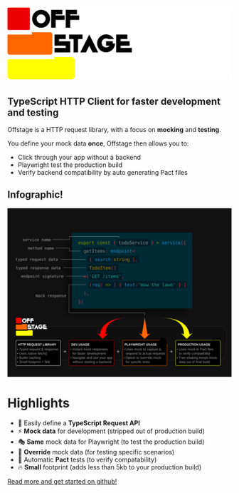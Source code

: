 # ![](./docs/logo-light.svg)
## TypeScript HTTP Client for faster development and testing

Offstage is a HTTP request library, with a focus on **mocking** and **testing**.

You define your mock data **once**, Offstage then allows you to:

- Click through your app without a backend
- Playwright test the production build
- Verify backend compatibility by auto generating Pact files


## Infographic!
![](./docs/infographic.svg)

# Highlights

- 🚀 Easily define a **TypeScript Request API**
- ⚡️ **Mock data** for development (stripped out of production build)
- 🎭 **Same** mock data for Playwright (to test the production build)
- 🦄 **Override** mock data (for testing specific scenarios)
- 🤝 Automatic **Pact** tests (to verify compatability)
- 🔥 **Small** footprint (adds less than 5kb to your production build)

[Read more and get started on github!](https://github.com/livinglogic-nl/offstage)
